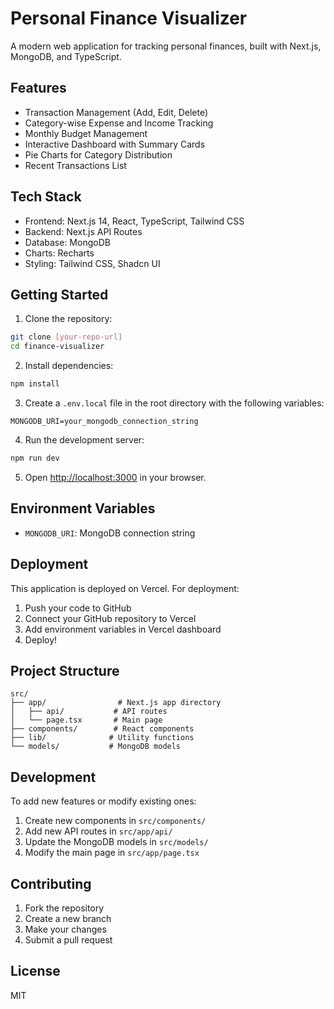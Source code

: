 # Personal Finance Visualizer

A modern web application for tracking personal finances, built with Next.js, MongoDB, and TypeScript.

## Features

- Transaction Management (Add, Edit, Delete)
- Category-wise Expense and Income Tracking
- Monthly Budget Management
- Interactive Dashboard with Summary Cards
- Pie Charts for Category Distribution
- Recent Transactions List

## Tech Stack

- Frontend: Next.js 14, React, TypeScript, Tailwind CSS
- Backend: Next.js API Routes
- Database: MongoDB
- Charts: Recharts
- Styling: Tailwind CSS, Shadcn UI

## Getting Started

1. Clone the repository:
```bash
git clone [your-repo-url]
cd finance-visualizer
```

2. Install dependencies:
```bash
npm install
```

3. Create a `.env.local` file in the root directory with the following variables:
```
MONGODB_URI=your_mongodb_connection_string
```

4. Run the development server:
```bash
npm run dev
```

5. Open [http://localhost:3000](http://localhost:3000) in your browser.

## Environment Variables

- `MONGODB_URI`: MongoDB connection string

## Deployment

This application is deployed on Vercel. For deployment:

1. Push your code to GitHub
2. Connect your GitHub repository to Vercel
3. Add environment variables in Vercel dashboard
4. Deploy!

## Project Structure

```
src/
├── app/                # Next.js app directory
│   ├── api/           # API routes
│   └── page.tsx       # Main page
├── components/        # React components
├── lib/              # Utility functions
└── models/           # MongoDB models
```

## Development

To add new features or modify existing ones:

1. Create new components in `src/components/`
2. Add new API routes in `src/app/api/`
3. Update the MongoDB models in `src/models/`
4. Modify the main page in `src/app/page.tsx`

## Contributing

1. Fork the repository
2. Create a new branch
3. Make your changes
4. Submit a pull request

## License

MIT
